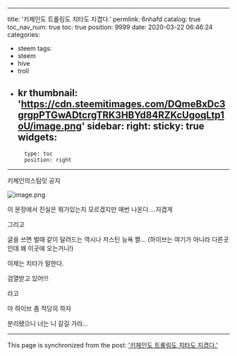 
---
title: '키체인도 트롤링도 치타도 지겹다.'
permlink: 6nhafd
catalog: true
toc_nav_num: true
toc: true
position: 9999
date: 2020-03-22 06:46:24
categories:
- steem
tags:
- steem
- hive
- troll
- kr
thumbnail: 'https://cdn.steemitimages.com/DQmeBxDc3grgpPTGwADtcrgTRK3HBYd84RZKcUgoqLtp1oU/image.png'
sidebar:
    right:
        sticky: true
widgets:
    -
        type: toc
        position: right
---


키체인의스팀잇 공지


![image.png](https://cdn.steemitimages.com/DQmeBxDc3grgpPTGwADtcrgTRK3HBYd84RZKcUgoqLtp1oU/image.png)


이 문장에서 진실은 뭐가있는지 모르겠지만 매번 나온다....지겹게


그리고

글을 쓰면 벌때 같이 달려드는 역시나 저스틴 능욕 짤...
(하이브는 여기가 아니라 다른곳인데 왜 이곳에 오는거니!)



이제는 치타가 말한다.

검열받고 있어!!!

라고

아 하이브 좀 적당히 하자

분리됐으니 너는 니 갈길 가라...

- - -

This page is synchronized from the post: ['키체인도 트롤링도 치타도 지겹다.'](https://steemit.com/@virus707/6nhafd)
